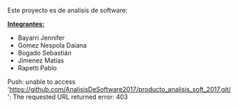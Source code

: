 Este proyecto es de analisis de software:

<b><u>Integrantes:</u></b>
<ul>
    <li>Bayarri Jennifer</li>
    <li>Gomez Nespola Daiana</li>
    <li>Bogado Sebastián</li>
    <li>Jimenez Matías</li>
    <li>Rapetti Pablo</li>
</ul>

Push: unable to access 'https://github.com/AnalisisDeSoftware2017/producto_analisis_soft_2017.git/': The requested URL returned error: 403
